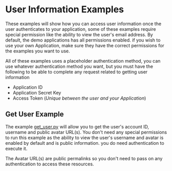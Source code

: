 # User Information Examples

These examples will show how you can access user information once the user authenticates
to your application, some of these examples require special permission like the ability
to view the user's email address. By default, the demo applications has all permissions
enabled. if you wish to use your own Application, make sure they have the correct
permissions for the examples you want to use.

All of these examples uses a placeholder authentication method, you can use whatever
authentication method you want, but you must have the following to be able to
complete any request related to getting user information

 - Application ID
 - Application Secret Key
 - Access Token (*Unique between the user and your Application*)


## Get User Example

The example [get_user.py](get_user.py) will allow you to get the user's account ID,
username and public avatar URL(s). You don't need any special permissions to run
this example as the ability to view the user's username and avatar is enabled by
default and is public information. you do need authentication to execute it.

The Avatar URL(s) are public permalinks so you don't need to pass on any
authentication to access these resources.